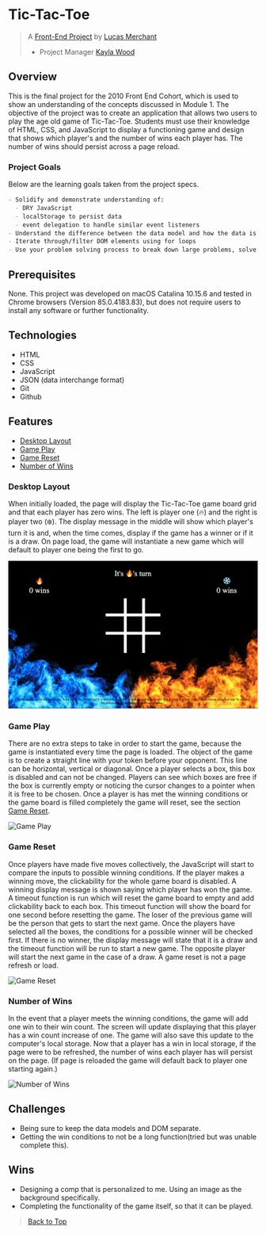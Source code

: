 # Tic-Tac-Toe
> A [Front-End Project](https://github.com/lbmerchant93/tic-tac-toe) by [Lucas Merchant](https://github.com/lbmerchant93)
> * Project Manager [Kayla Wood ](https://github.com/kaylaewood)

## Overview
This is the final project for the 2010 Front End Cohort, which is used to show an understanding of the concepts discussed in Module 1. The objective of the project was to create an application that allows two users to play the age old game of Tic-Tac-Toe. Students must use their knowledge of HTML, CSS, and JavaScript to display a functioning game and design that shows which player's and the number of wins each player has. The number of wins should persist across a page reload.

### Project Goals

Below are the learning goals taken from the project specs.

``` Markdown
- Solidify and demonstrate understanding of:
  - DRY JavaScript
  - localStorage to persist data
  - event delegation to handle similar event listeners
- Understand the difference between the data model and how the data is displayed on the DOM
- Iterate through/filter DOM elements using for loops
- Use your problem solving process to break down large problems, solve things step by step, and trust yourself to not rely on an outside "answer" to a logical challenge
```

## Prerequisites

None. This project was developed on macOS Catalina 10.15.6 and tested in Chrome browsers (Version 85.0.4183.83), but does not require users to install any software or further functionality.

## Technologies

- HTML
- CSS
- JavaScript
- JSON (data interchange format)
- Git
- Github

## Features

+ [Desktop Layout](#desktop-layout)
+ [Game Play](#game-play)
+ [Game Reset](#game-reset)
+ [Number of Wins](#number-of-wins)

### Desktop Layout

When initially loaded, the page will display the Tic-Tac-Toe game board grid and that each player has zero wins. The left is player one (🔥) and the right is player two (❄️). The display message in the middle will show which player's turn it is and, when the time comes, display if the game has a winner or if it is a draw. On page load, the game will instantiate a new game which will default to player one being the first to go.

![Tic-Tac-Toe Initial Layout](./assets/Initial-Screen.png)

### Game Play

There are no extra steps to take in order to start the game, because the game is instantiated every time the page is loaded. The object of the game is to create a straight line with your token before your opponent. This line can be horizontal, vertical or diagonal. Once a player selects a box, this box is disabled and can not be changed. Players can see which boxes are free if the box is currently empty or noticing the cursor changes to a pointer when it is free to be chosen. Once a player is has met the winning conditions or the game board is filled completely the game will reset, see the section [Game Reset](#game-reset).

![Game Play](https://media.giphy.com/media/tuaT3KhUKoilz8BwEx/giphy.gif)

### Game Reset

Once players have made five moves collectively, the JavaScript will start to compare the inputs to possible winning conditions. If the player makes a winning move, the clickability for the whole game board is disabled. A winning display message is shown saying which player has won the game. A timeout function is run which will reset the game board to empty and add clickability back to each box. This timeout function will show the board for one second before resetting the game. The loser of the previous game will be the person that gets to start the next game. Once the players have selected all the boxes, the conditions for a possible winner will be checked first. If there is no winner, the display message will state that it is a draw and the timeout function will be run to start a new game. The opposite player will start the next game in the case of a draw. A game reset is not a page refresh or load.

![Game Reset](https://media.giphy.com/media/NDiwh1P6ERMGaB9Jre/giphy.gif)

### Number of Wins

In the event that a player meets the winning conditions, the game will add one win to their win count. The screen will update displaying that this player has a win count increase of one. The game will also save this update to the computer's local storage. Now that a player has a win in local storage, if the page were to be refreshed, the number of wins each player has will persist on the page. (If page is reloaded the game will default back to player one starting again.)

![Number of Wins](https://media.giphy.com/media/lXKJTmx4CK5kQ1e26K/giphy.gif)

## Challenges

+ Being sure to keep the data models and DOM separate.
+ Getting the win conditions to not be a long function(tried but was unable complete this).

## Wins

+ Designing a comp that is personalized to me. Using an image as the background specifically.
+ Completing the functionality of the game itself, so that it can be played.

>[Back to Top](#tic-tac-toe)
